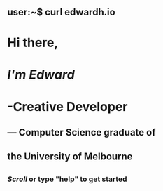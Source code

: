 ## user:~$ curl edwardh.io


#  Hi there,
#  *I'm Edward*
#  -Creative Developer
##     — Computer Science graduate of
##        the University of Melbourne
##
###   *Scroll* or type "help" to get started


